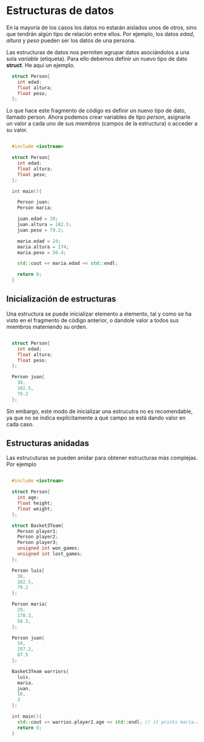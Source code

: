 # Estructuras de datos

En la mayoría de los casos los datos no estarán aislados unos de otros, sino que tendrán algún tipo de relación entre ellos. Por ejemplo, los datos *edad*, *altura* y *peso* pueden ser los datos de una persona.

Las estructuras de datos nos permiten agrupar datos asociándolos a una sola *variable* (etiqueta). Para ello debemos definir un nuevo tipo de dato **struct**. He aquí un ejemplo.

```cpp
  struct Person{
    int edad;
    float altura;
    float peso;
  };
``` 

Lo que hace este fragmento de código es definir un nuevo tipo de dato, llamado person. Ahora podemos crear variables de tipo *person*, asignarle un valor a cada uno de sus *miembros* (campos de la estructura) o acceder a su valor.

```cpp

  #include <iostream>

  struct Person{
    int edad;
    float altura;
    float peso;
  };

  int main(){

    Person juan;
    Person maria;

    juan.edad = 38;
    juan.altura = 182.5;
    juan.peso = 79.2;

    maria.edad = 24;
    maria.altura = 174;
    maria.peso = 56.4;

    std::cout << maria.edad << std::endl;

    return 0;
  }

```

## Inicialización de estructuras

Una estructura se puede inicializar elemento a elemento, tal y como se ha visto en el fragmento de código anterior, o dandole valor a todos sus miembros mateniendo su orden.

```cpp

  struct Person{
    int edad;
    float altura;
    float peso;
  };

  Person juan{
    38,
    182.5,
    79.2
  }; 
```

Sin embargo, este modo de inicializar una estrucutra no es recomendable, ya que no se indica explícitamente a qué campo se está dando valor en cada caso.

## Estructuras anidadas

Las estrucuturas se pueden anidar para obtener estructuras más complejas. Por ejemplo

```cpp

  #include <iostream>

  struct Person{
    int age;
    float height;
    float weight;
  };

  struct Basket3Team{
    Person player1;
    Person player2;
    Person player3;
    unsigned int won_games;
    unsigned int lost_games;
  };

  Person luis{
    38,
    182.5,
    79.2
  };

  Person maria{
    29,
    178.3,
    58.3,
  };

  Person juan{
    34,
    197.2,
    87.5
  };

  Basket3Team warriors{
    luis,
    maria,
    juan,
    10,
    3
  };

  int main(){
    std::cout << warrios.player2.age << std::endl; // it prints maria.age -> 29
    return 0;
  }
```



